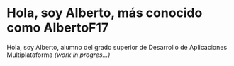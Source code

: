 # Hola, soy Alberto, más conocido como AlbertoF17
Hola, soy Alberto, alumno del grado superior de Desarrollo de Aplicaciones Multiplataforma
*(work in progres...)*
